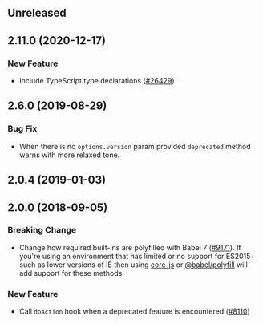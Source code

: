 <!-- Learn how to maintain this file at https://github.com/WordPress/gutenberg/tree/master/packages#maintaining-changelogs. -->

## Unreleased

## 2.11.0 (2020-12-17)

### New Feature

- Include TypeScript type declarations ([#26429](https://github.com/WordPress/gutenberg/pull/26429))

## 2.6.0 (2019-08-29)

### Bug Fix

- When there is no `options.version` param provided `deprecated` method warns with more relaxed tone.

## 2.0.4 (2019-01-03)

## 2.0.0 (2018-09-05)

### Breaking Change

- Change how required built-ins are polyfilled with Babel 7 ([#9171](https://github.com/WordPress/gutenberg/pull/9171)).  If you're using an environment that has limited or no support for ES2015+ such as lower versions of IE then using [core-js](https://github.com/zloirock/core-js) or [@babel/polyfill](https://babeljs.io/docs/en/next/babel-polyfill) will add support for these methods.

### New Feature

- Call `doAction` hook when a deprecated feature is encountered ([#8110](https://github.com/WordPress/gutenberg/pull/8110))
